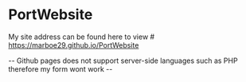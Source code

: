 # PortWebsite

My site address can be found here to view # https://marboe29.github.io/PortWebsite

-- Github pages does not support server-side languages such as PHP therefore my form wont work --
